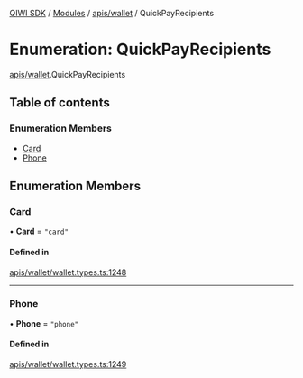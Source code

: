 [QIWI SDK](../README.md) / [Modules](../modules.md) / [apis/wallet](../modules/apis_wallet.md) / QuickPayRecipients

# Enumeration: QuickPayRecipients

[apis/wallet](../modules/apis_wallet.md).QuickPayRecipients

## Table of contents

### Enumeration Members

- [Card](apis_wallet.QuickPayRecipients.md#card)
- [Phone](apis_wallet.QuickPayRecipients.md#phone)

## Enumeration Members

### Card

• **Card** = ``"card"``

#### Defined in

[apis/wallet/wallet.types.ts:1248](https://github.com/AlexXanderGrib/node-qiwi-sdk/blob/b60f8c6/src/apis/wallet/wallet.types.ts#L1248)

___

### Phone

• **Phone** = ``"phone"``

#### Defined in

[apis/wallet/wallet.types.ts:1249](https://github.com/AlexXanderGrib/node-qiwi-sdk/blob/b60f8c6/src/apis/wallet/wallet.types.ts#L1249)
